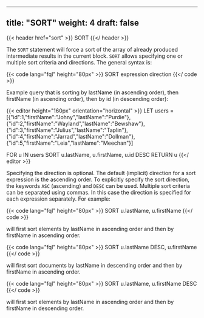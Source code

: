 ---
title: "SORT"
weight: 4
draft: false
----

{{< header href="sort" >}}
SORT
{{</ header >}}

The ``SORT`` statement will force a sort of the array of already produced intermediate results in the current block. ``SORT`` allows specifying one or multiple sort criteria and directions. The general syntax is:

{{< code lang="fql" height="80px" >}}
SORT expression direction
{{</ code >}}

Example query that is sorting by lastName (in ascending order), then firstName (in ascending order), then by id (in descending order):

{{< editor height="160px" orientation="horizontal" >}}
LET users = [{"id":1,"firstName":"Johny","lastName":"Purdie"},{"id":2,"firstName":"Wayland","lastName":"Bewshaw"},{"id":3,"firstName":"Julius","lastName":"Taplin"},{"id":4,"firstName":"Jarrad","lastName":"Dollman"},{"id":5,"firstName":"Leia","lastName":"Meechan"}]

FOR u IN users
  SORT u.lastName, u.firstName, u.id DESC
  RETURN u
{{</ editor >}}

Specifying the direction is optional. The default (implicit) direction for a sort expression is the ascending order. To explicitly specify the sort direction, the keywords ``ASC`` (ascending) and ``DESC`` can be used. Multiple sort criteria can be separated using commas. In this case the direction is specified for each expression separately. For example:

{{< code lang="fql" height="80px" >}}
SORT u.lastName, u.firstName
{{</ code >}}

will first sort elements by lastName in ascending order and then by firstName in ascending order.

{{< code lang="fql" height="80px" >}}
SORT u.lastName DESC, u.firstName
{{</ code >}}

will first sort documents by lastName in descending order and then by firstName in ascending order.

{{< code lang="fql" height="80px" >}}
SORT u.lastName, u.firstName DESC
{{</ code >}}

will first sort elements by lastName in ascending order and then by firstName in descending order.
